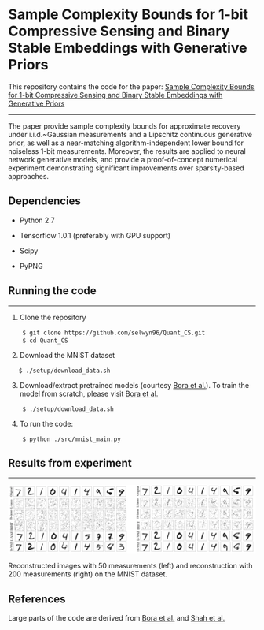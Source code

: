 # Sample Complexity Bounds for 1-bit Compressive Sensing and Binary Stable Embeddings with Generative Priors

This repository contains the code for the paper: [Sample Complexity Bounds for 1-bit Compressive Sensing and Binary Stable Embeddings with Generative Priors](https://arxiv.org/abs/2002.01697)

-------------------------------------------------------------------------------------

The paper provide sample complexity bounds for approximate recovery under i.i.d.~Gaussian measurements and a Lipschitz continuous generative prior, as well as a near-matching algorithm-independent lower bound for noiseless 1-bit measurements. Moreover, the results are applied to neural network generative models, and provide a proof-of-concept numerical experiment demonstrating significant improvements over sparsity-based approaches.

## Dependencies

* Python 2.7

* Tensorflow 1.0.1 (preferably with GPU support)

* Scipy

*  PyPNG

## Running the code

-------------------------------------------------------------------------------------

1. Clone the repository

```shell
    $ git clone https://github.com/selwyn96/Quant_CS.git 
    $ cd Quant_CS
```

2. Download the MNIST dataset
 ```shell
    $ ./setup/download_data.sh 
 ```

3. Download/extract pretrained models (courtesy [Bora et al.](https://github.com/AshishBora/csgm)). To train the model from scratch, please visit [Bora et al.](https://github.com/AshishBora/csgm)
```shell
    $ ./setup/download_data.sh 
```
4. To run the code:
```shell
    $ python ./src/mnist_main.py
```

## Results from experiment
-------------------------------------------------------------------------------------

![MNIST](Results/results.png)

Reconstructed images with 50 measurements (left) and reconstruction with 200 measurements (right) on the MNIST
dataset.

## References

Large parts of the code are derived from [Bora et al.](https://github.com/AshishBora/csgm) and [ Shah et al.](https://github.com/shahviraj/pgdgan)
